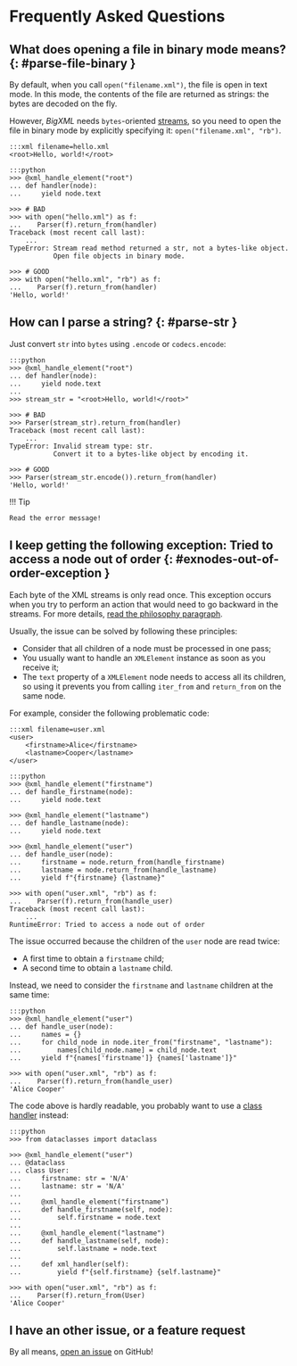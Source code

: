 # Frequently Asked Questions

## What does opening a file in binary mode means? {: #parse-file-binary }

By default, when you call `open("filename.xml")`, the file is open in text mode. In this
mode, the contents of the file are returned as strings: the bytes are decoded on the
fly.

However, _BigXML_ needs `bytes`-oriented [streams](streams.md), so you need to open the
file in binary mode by explicitly specifying it: `open("filename.xml", "rb")`.

    :::xml filename=hello.xml
    <root>Hello, world!</root>

<!---->

    :::python
    >>> @xml_handle_element("root")
    ... def handler(node):
    ...     yield node.text

    >>> # BAD
    >>> with open("hello.xml") as f:
    ...    Parser(f).return_from(handler)
    Traceback (most recent call last):
        ...
    TypeError: Stream read method returned a str, not a bytes-like object.
               Open file objects in binary mode.

    >>> # GOOD
    >>> with open("hello.xml", "rb") as f:
    ...    Parser(f).return_from(handler)
    'Hello, world!'

## How can I parse a string? {: #parse-str }

Just convert `str` into `bytes` using `.encode` or `codecs.encode`:

    :::python
    >>> @xml_handle_element("root")
    ... def handler(node):
    ...     yield node.text
    ...
    >>> stream_str = "<root>Hello, world!</root>"

    >>> # BAD
    >>> Parser(stream_str).return_from(handler)
    Traceback (most recent call last):
        ...
    TypeError: Invalid stream type: str.
               Convert it to a bytes-like object by encoding it.

    >>> # GOOD
    >>> Parser(stream_str.encode()).return_from(handler)
    'Hello, world!'

!!! Tip

    Read the error message!

## I keep getting the following exception: Tried to access a node out of order {: #exnodes-out-of-order-exception }

Each byte of the XML streams is only read once. This exception occurs when you try to
perform an action that would need to go backward in the streams. For more details,
[read the philosophy paragraph](index.md#philosophy).

Usually, the issue can be solved by following these principles:

- Consider that all children of a node must be processed in one pass;
- You usually want to handle an `XMLElement` instance as soon as you receive it;
- The `text` property of a `XMLElement` node needs to access all its children, so using
  it prevents you from calling `iter_from` and `return_from` on the same node.

For example, consider the following problematic code:

    :::xml filename=user.xml
    <user>
        <firstname>Alice</firstname>
        <lastname>Cooper</lastname>
    </user>

<!---->

    :::python
    >>> @xml_handle_element("firstname")
    ... def handle_firstname(node):
    ...     yield node.text

    >>> @xml_handle_element("lastname")
    ... def handle_lastname(node):
    ...     yield node.text

    >>> @xml_handle_element("user")
    ... def handle_user(node):
    ...     firstname = node.return_from(handle_firstname)
    ...     lastname = node.return_from(handle_lastname)
    ...     yield f"{firstname} {lastname}"

    >>> with open("user.xml", "rb") as f:
    ...    Parser(f).return_from(handle_user)
    Traceback (most recent call last):
        ...
    RuntimeError: Tried to access a node out of order

The issue occurred because the children of the `user` node are read twice:

- A first time to obtain a `firstname` child;
- A second time to obtain a `lastname` child.

Instead, we need to consider the `firstname` and `lastname` children at the same time:

    :::python
    >>> @xml_handle_element("user")
    ... def handle_user(node):
    ...     names = {}
    ...     for child_node in node.iter_from("firstname", "lastname"):
    ...         names[child_node.name] = child_node.text
    ...     yield f"{names['firstname']} {names['lastname']}"

    >>> with open("user.xml", "rb") as f:
    ...    Parser(f).return_from(handle_user)
    'Alice Cooper'

The code above is hardly readable, you probably want to use a
[class handler](handlers.md#classes) instead:

    :::python
    >>> from dataclasses import dataclass

    >>> @xml_handle_element("user")
    ... @dataclass
    ... class User:
    ...     firstname: str = 'N/A'
    ...     lastname: str = 'N/A'
    ...
    ...     @xml_handle_element("firstname")
    ...     def handle_firstname(self, node):
    ...         self.firstname = node.text
    ...
    ...     @xml_handle_element("lastname")
    ...     def handle_lastname(self, node):
    ...         self.lastname = node.text
    ...
    ...     def xml_handler(self):
    ...         yield f"{self.firstname} {self.lastname}"

    >>> with open("user.xml", "rb") as f:
    ...    Parser(f).return_from(User)
    'Alice Cooper'

## I have an other issue, or a feature request

By all means, [open an issue](https://github.com/rogdham/bigxml/issues) on GitHub!
